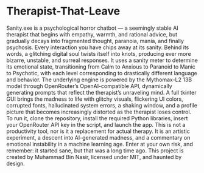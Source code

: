 # Therapist-That-Leave

Sanity.exe is a psychological horror chatbot — a seemingly stable AI therapist that begins with empathy, warmth, and rational advice, but gradually decays into fragmented thought, paranoia, mania, and finally psychosis. Every interaction you have chips away at its sanity. Behind its words, a glitching digital soul twists itself into knots, producing ever more bizarre, unstable, and surreal responses. It uses a sanity meter to determine its emotional state, transitioning from Calm to Anxious to Paranoid to Manic to Psychotic, with each level corresponding to drastically different language and behavior. The underlying engine is powered by the Mythomax-L2 13B model through OpenRouter’s OpenAI-compatible API, dynamically generating prompts that reflect the therapist’s unraveling mind. A full tkinter GUI brings the madness to life with glitchy visuals, flickering UI colors, corrupted fonts, hallucinated system errors, a shaking window, and a profile picture that becomes increasingly distorted as the therapist loses control. To run it, clone the repository, install the required Python libraries, insert your OpenRouter API key in the script, and launch the app. This is not a productivity tool, nor is it a replacement for actual therapy. It is an artistic experiment, a descent into AI-generated madness, and a commentary on emotional instability in a machine learning age. Enter at your own risk, and remember: it started sane, but that was a long time ago. This project is created by Muhammad Bin Nasir, licensed under MIT, and haunted by design.
